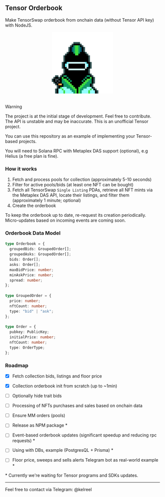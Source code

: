 ## Tensor Orderbook

Make TensorSwap orderbook from onchain data (without Tensor API key) with NodeJS.

<div align="center">
  <img width="200px" src="./docs/chart.gif" alt="chart">
</div>
<br />

> [!WARNING]
> The project is at the initial stage of development. Feel free to contribute. The API is unstable and may be inaccurate.
> This is an unofficial Tensor project.

You can use this repository as an example of implementing your Tensor-based projects.

You will need to Solana RPC with Metaplex DAS support (optional), e.g Helius (a free plan is fine).

### How it works

1. Fetch and process pools for collection (approximately 5-10 seconds)
2. Filter for active pools/bids (at least one NFT can be bought)
3. Fetch all TensorSwap `Single Listing` PDAs, retrieve all NFT mints via the Metaplex DAS API, locate their listings, and filter them (approximately 1 minute; optional)
4. Create the orderbook

To keep the orderbook up to date, re-request its creation periodically. Micro-updates based on incoming events are coming soon.

### Orderbook Data Model
```typescript
type Orderbook = {
  groupedBids: GroupedOrder[];
  groupedAsks: GroupedOrder[];
  bids: Order[];
  asks: Order[];
  maxBidPrice: number;
  minAskPrice: number;
  spread: number;
};

type GroupedOrder = {
  price: number;
  nftCount: number;
  type: "bid" | "ask";
};

type Order = {
  pubkey: PublicKey;
  initialPrice: number;
  nftCount: number;
  type: OrderType;
};
```

<!-- <div align="center">
  <img width="360px" src="./docs/screen1.png" alt="orderbook">
</div>
<br /> -->

### Roadmap
 - [x] Fetch collection bids, listings and floor price
 - [x] Collection orderbook init from scratch (up to ~1min)
 - [ ] Optionally hide trait bids
 - [ ] Processing of NFTs purchases and sales based on onchain data
 - [ ] Ensure MM orders (pools)
 - [ ] Release as NPM package *
 - [ ] Event-based orderbook updates (significant speedup and reducing rpc requests) *
 - [ ] Using with DBs, example (PostgresQL + Prisma) *
 - [ ] Floor price, sweeps and sells alerts Telegram bot as real-world example *


\* Currently we're waiting for Tensor programs and SDKs updates.

---

Feel free to contact via Telegram: @kelreel


